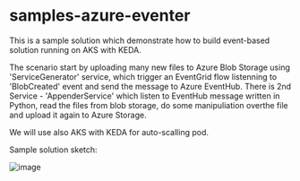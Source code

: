 # samples-azure-eventer

This is a sample solution which demonstrate how to build event-based solution running on AKS with KEDA.

The scenario start by uploading many new files to Azure Blob Storage using 'ServiceGenerator' service, which trigger an EventGrid flow listenning to 'BlobCreated' event and send the message to Azure EventHub.
There is 2nd Service - 'AppenderService' which listen to EventHub message written in Python, read the files from blob storage, do some manipuliation overthe file and upload it again to Azure Storage.

We will use also AKS with KEDA for auto-scalling pod.

Sample solution sketch:

![image](https://user-images.githubusercontent.com/89332819/153755694-d43f2897-77f0-45c8-a64d-93393db45159.png)
